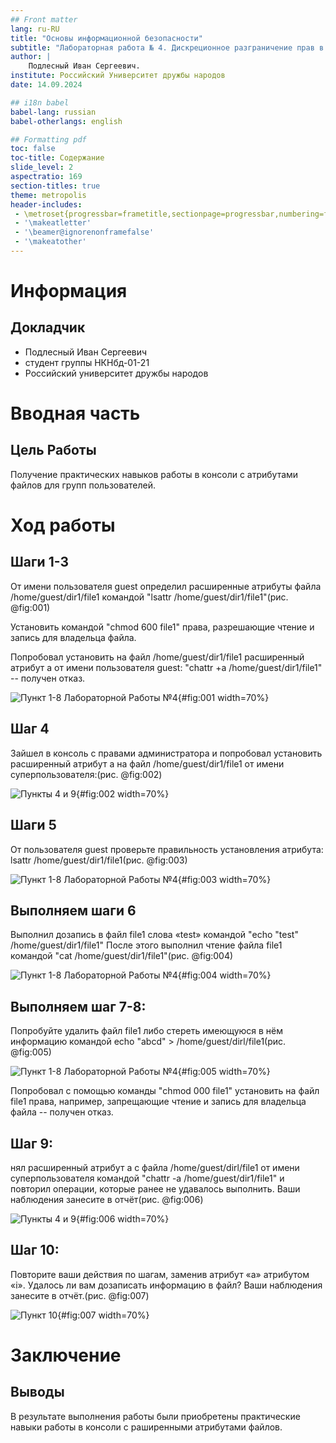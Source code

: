 ```yaml
---
## Front matter
lang: ru-RU
title: "Основы информационной безопасности"
subtitle: "Лабораторная работа № 4. Дискреционное разграничение прав в Linux. Основные атрибуты"
author: |
	Подлесный Иван Сергеевич.
institute: Российский Университет дружбы народов
date: 14.09.2024

## i18n babel
babel-lang: russian
babel-otherlangs: english

## Formatting pdf
toc: false
toc-title: Содержание
slide_level: 2
aspectratio: 169
section-titles: true
theme: metropolis
header-includes:
 - \metroset{progressbar=frametitle,sectionpage=progressbar,numbering=fraction}
 - '\makeatletter'
 - '\beamer@ignorenonframefalse'
 - '\makeatother'
---
```


# Информация

## Докладчик

  * Подлесный Иван Сергеевич
  * студент группы НКНбд-01-21
  * Российский университет дружбы народов


# Вводная часть

## Цель Работы
Получение практических навыков работы в консоли с атрибутами файлов для групп пользователей.

# Ход работы

## Шаги 1-3

От имени пользователя guest определил расширенные атрибуты файла
/home/guest/dir1/file1 командой "lsattr /home/guest/dir1/file1"(рис. @fig:001)

Установить командой "chmod 600 file1" права, разрешающие чтение и запись для владельца файла.

Попробовал установить на файл /home/guest/dir1/file1 расширенный атрибут a от имени пользователя guest: "chattr +a /home/guest/dir1/file1" -- получен отказ.


![Пункт 1-8 Лабораторной Работы №4](1-8.jpg){#fig:001 width=70%}

## Шаг 4

Зайшел в консоль с правами администратора и попробовал установить расширенный атрибут a на файл /home/guest/dir1/file1 от имени суперпользователя:(рис. @fig:002)

![Пункты 4 и 9](4-9.jpg){#fig:002 width=70%}

## Шаги 5

От пользователя guest проверьте правильность установления атрибута: lsattr /home/guest/dir1/file1(рис. @fig:003)


![Пункт 1-8 Лабораторной Работы №4](1-8.jpg){#fig:003 width=70%}
## Выполняем шаги 6

Выполнил дозапись в файл file1 слова «test» командой
"echo "test" /home/guest/dir1/file1" После этого выполнил чтение файла file1 командой
"cat /home/guest/dir1/file1"(рис. @fig:004)

![Пункт 1-8 Лабораторной Работы №4](1-8.jpg){#fig:004 width=70%}

## Выполняем шаг 7-8:

Попробуйте удалить файл file1 либо стереть имеющуюся в нём информацию командой
echo "abcd" > /home/guest/dirl/file1(рис. @fig:005)

![Пункт 1-8 Лабораторной Работы №4](1-8.jpg){#fig:005 width=70%}

Попробовал с помощью команды "chmod 000 file1" установить на файл file1 права, например, запрещающие чтение и запись для владельца файла  -- получен отказ.


## Шаг 9:
нял расширенный атрибут a с файла /home/guest/dirl/file1 от имени суперпользователя командой "chattr -a /home/guest/dir1/file1" и повторил операции, которые ранее не удавалось выполнить. Ваши наблюдения занесите в отчёт(рис. @fig:006)

![Пункты 4 и 9](4-9.jpg){#fig:006 width=70%}

## Шаг 10:

Повторите ваши действия по шагам, заменив атрибут «a» атрибутом «i».
Удалось ли вам дозаписать информацию в файл? Ваши наблюдения занесите в отчёт.(рис. @fig:007)

![Пункт 10](10.jpg){#fig:007 width=70%}

# Заключение

## Выводы
В результате выполнения работы были приобретены практические навыки работы в консоли с раширенными атрибутами файлов.



